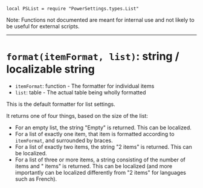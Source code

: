 `local PSList = require "PowerSettings.types.List"`

Note: Functions not documented are meant for internal use and not likely to be useful for external scripts.

---

# `format(itemFormat, list)`: string / localizable string
* `itemFormat`: function - The formatter for individual items
* `list`: table - The actual table being wholly formatted

This is the default formatter for list settings.

It returns one of four things, based on the size of the list:

* For an empty list, the string "Empty" is returned. This can be localized.
* For a list of exactly one item, that item is formatted according to `itemFormat`, and surrounded by braces.
* For a list of exactly two items, the string "2 items" is returned. This can be localized.
* For a list of three or more items, a string consisting of the number of items and " items" is returned. This can be localized (and more importantly can be localized differently from "2 items" for languages such as French).